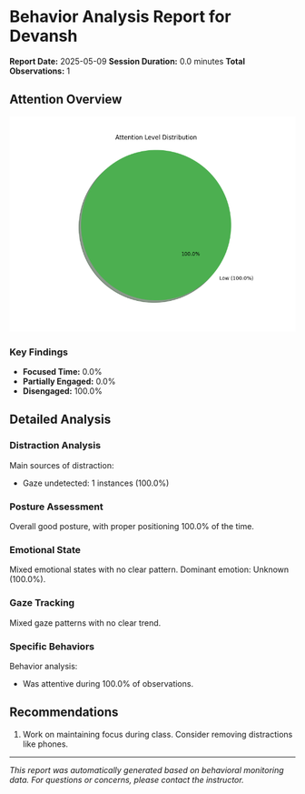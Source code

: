 # Behavior Analysis Report for Devansh

**Report Date:** 2025-05-09
**Session Duration:** 0.0 minutes
**Total Observations:** 1

## Attention Overview

![Attention Distribution](attention_chart.png)

### Key Findings

- **Focused Time:** 0.0%
- **Partially Engaged:** 0.0%
- **Disengaged:** 100.0%

## Detailed Analysis

### Distraction Analysis

Main sources of distraction:
- Gaze undetected: 1 instances (100.0%)


### Posture Assessment

Overall good posture, with proper positioning 100.0% of the time.

### Emotional State

Mixed emotional states with no clear pattern. Dominant emotion: Unknown (100.0%).

### Gaze Tracking

Mixed gaze patterns with no clear trend.

### Specific Behaviors

Behavior analysis:
- Was attentive during 100.0% of observations.


## Recommendations

1. Work on maintaining focus during class. Consider removing distractions like phones.


---
*This report was automatically generated based on behavioral monitoring data.*
*For questions or concerns, please contact the instructor.*
